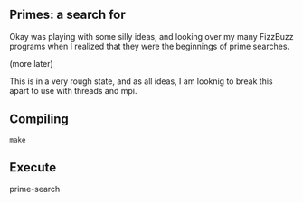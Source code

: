 Primes: a search for
--------------------


Okay was playing with some silly ideas, and looking over my many FizzBuzz programs when I realized that they were the beginnings of prime searches.
 
 (more later)
 
This is in a very rough state, and as all ideas, I am looknig to break this apart to use with threads and mpi.






Compiling
---------

```
make
```

Execute
-------
prime-search




